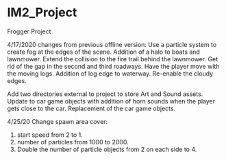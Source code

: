 # IM2_Project
Frogger Project

4/17/2020 changes from previous offline version:
Use a particle system to create fog at the edges of the scene.
Addition of a halo to boats and lawnmower.
Extend the collision to the fire trail behind the lawnmower.
Get rid of the gap in the second and third roadways.
Have the player move with the moving logs.
Addition of log edge to waterway.
Re-enable the cloudy edges.

Add two directories external to project to store Art and Sound assets.
Update to car game objects with addition of horn sounds when the player gets close to the car. 
Replacement of the car game objects.

4/25/20 
Change spawn area cover:
1) start speed from 2 to 1.
2) number of particles from 1000 to 2000.
3) Double the number of particle objects from 2 on each side to 4.

